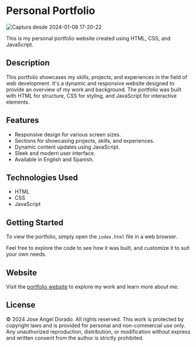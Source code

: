 # Personal Portfolio

![Captura desde 2024-01-08 17-20-22](https://github.com/Joselete77/Portfolio/assets/71654543/d9bd6257-c376-44bd-b8a1-8cc7de33a368)


This is my personal portfolio website created using HTML, CSS, and JavaScript.

## Description

This portfolio showcases my skills, projects, and experiences in the field of web development. It's a dynamic and responsive website designed to provide an overview of my work and background. The portfolio was built with HTML for structure, CSS for styling, and JavaScript for interactive elements.

## Features

- Responsive design for various screen sizes.
- Sections for showcasing projects, skills, and experiences.
- Dynamic content updates using JavaScript.
- Sleek and modern user interface.
- Available in English and Spanish.

## Technologies Used

- HTML
- CSS
- JavaScript

## Getting Started

To view the portfolio, simply open the `index.html` file in a web browser.

Feel free to explore the code to see how it was built, and customize it to suit your own needs.

## Website

Visit the [portfolio website](https://portafoliojoseangel.netlify.app/) to explore my work and learn more about me.


## License

© 2024 Jose Angel Dorado. All rights reserved. This work is protected by copyright laws and is provided for personal and non-commercial use only. Any unauthorized reproduction, distribution, or modification without express and written consent from the author is strictly prohibited.
